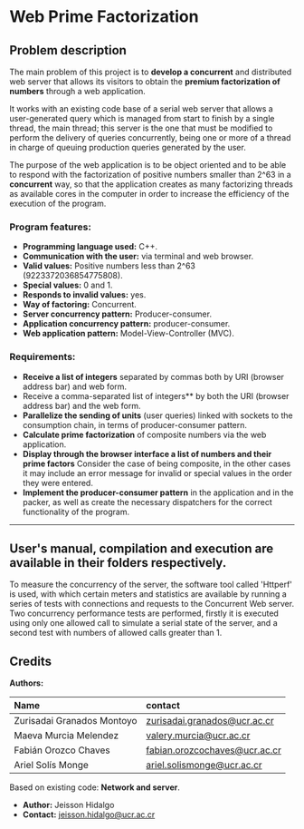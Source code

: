 # **Web Prime Factorization**

## **Problem description**

The main problem of this project is to **develop a concurrent** and distributed web server that allows its visitors to obtain the **premium factorization of numbers** through a web application.

It works with an existing code base of a serial web server that allows a user-generated query which is managed from start to finish by a single thread, the main thread; this server is the one that must be modified to perform the delivery of queries concurrently, being one or more of a thread in charge of queuing production queries generated by the user.

The purpose of the web application is to be object oriented and to be able to respond with the factorization of positive numbers smaller than 2^63 in a **concurrent** way, so that the application creates as many factorizing threads as available cores in the computer in order to increase the efficiency of the execution of the program.

### **Program features:**

- **Programming language used:** C++.
- **Communication with the user:** via terminal and web browser.
- **Valid values:** Positive numbers less than 2^63 (9223372036854775808).
- **Special values:** 0 and 1.
- **Responds to invalid values:** yes.
- **Way of factoring:** Concurrent.
- **Server concurrency pattern:** Producer-consumer.
- **Application concurrency pattern:** producer-consumer.
- **Web application pattern:** Model-View-Controller (MVC).

### **Requirements:**

- **Receive a list of integers** separated by commas both by URI (browser address bar) and web form.
- Receive a comma-separated list of integers** by both the URI (browser address bar) and the web form.
- **Parallelize the sending of units** (user queries) linked with sockets to the consumption chain, in terms of producer-consumer pattern.
- **Calculate prime factorization** of composite numbers via the web application.
- **Display through the browser interface a list of numbers and their prime factors** Consider the case of being composite, in the other cases it may include an error message for invalid or special values in the order they were entered.
- **Implement the producer-consumer pattern** in the application and in the packer, as well as create the necessary dispatchers for the correct functionality of the program.

---

## User's manual, compilation and execution are available in their folders respectively.

To measure the concurrency of the server, the software tool called 'Httperf' is used, with which certain meters and statistics are available by running a series of tests with connections and requests to the Concurrent Web server. Two concurrency performance tests are performed, firstly it is executed using only one allowed call to simulate a serial state of the server, and a second test with numbers of allowed calls greater than 1.

## **Credits**

**Authors:**

| Name                        | contact                        |
| :---                        | :---                           |
| Zurisadai Granados Montoyo  | <zurisadai.granados@ucr.ac.cr>   |
| Maeva Murcia Melendez       | <valery.murcia@ucr.ac.cr>        |
| Fabián Orozco Chaves        | <fabian.orozcochaves@ucr.ac.cr>  |
| Ariel Solís Monge           | <ariel.solismonge@ucr.ac.cr>     |

Based on existing code: **Network and server**.  

- **Author:** Jeisson Hidalgo
- **Contact:**  <jeisson.hidalgo@ucr.ac.cr>

